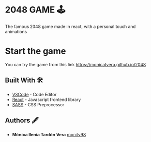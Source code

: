 # 2048 GAME 🕹

The famous 2048 game made in react, with a personal touch and animations

# Start the game
You can try the game from this link
   https://monicatvera.github.io/2048
     
## Built With 🛠️

* [VSCode](https://code.visualstudio.com/) - Code Editor
* [React](https://beta.reactjs.org/) - Javascript frontend library
* [SASS](https://sass-lang.com/) - CSS Preprocessor

## Authors 🖋

* **Mónica Ilenia Tardón Vera** [monitv98](https://github.com/monicatvera)

